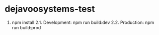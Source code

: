 # dejavoosystems-test

1. npm install
2.1. Development: npm run build:dev
2.2. Production: npm run build:prod
